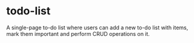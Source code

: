 # todo-list

A single-page to-do list where users can add a new to-do list with items, mark them important and perform CRUD operations on it.
